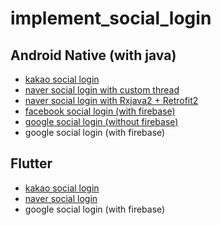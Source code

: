 # implement_social_login

## Android Native (with java)
* [kakao social login](https://github.com/Banlim/implement_social_login/blob/main/kakao_android/README.md)
* [naver social login with custom thread](https://github.com/Banlim/implement_social_login/blob/main/naver_login/README.md)
* [naver social login with Rxjava2 + Retrofit2](https://github.com/Banlim/implement_social_login/blob/main/naver_with_retrofit2/README.md)
* [facebook social login (with firebase)](https://github.com/Banlim/implement_social_login/blob/main/facebook_with_firebase/README.md)
* [google social login (without firebase)](https://github.com/Banlim/implement_social_login/blob/main/google_login/README.md)
* google social login (with firebase)

## Flutter
* [kakao social login](https://github.com/Banlim/implement_social_login/blob/main/flutter_kakao/README.md)
* [naver social login](https://github.com/Banlim/implement_social_login/blob/main/flutter_naver/README.md)
* google social login (with firebase)
